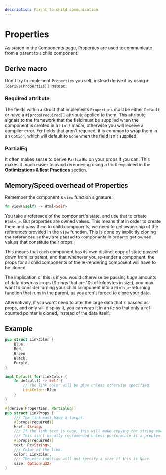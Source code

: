 ```yaml
---
description: Parent to child communication
---
```


# Properties

As stated in the Components page, Properties are used to communicate from a parent to a child component.

## Derive macro

Don't try to implement `Properties` yourself, instead derive it by using `#[derive(Properties)]` instead.

### Required attribute

The fields within a struct that implements `Properties` must be either `Default` or have a `#[props(required)]` attribute applied to them. This attribute signals to the framework that the field must be supplied when the component is created in a `html!` macro, otherwise you will receive a compiler error. For fields that aren't required, it is common to wrap them in an `Option`, which will default to `None` when the field isn't supplied.

### PartialEq

It often makes sense to derive `PartialEq` on your props if you can. This makes it much easier to avoid rerendering using a trick explained in the **Optimizations & Best Practices** section.

## Memory/Speed overhead of Properties

Remember the component's `view` function signature:

```rust
fn view(&self) -> Html<Self>
```

You take a reference of the component's state, and use that to create `Html<_>`. But properties are owned values. This means that in order to create them and pass them to child components, we need to get ownership of the references provided in the `view` function. This is done by implicitly cloning the references as they are passed to components in order to get owned values that constitute their props.

This means that each component has its own distinct copy of state passed down from its parent, and that whenever you re-render a component, the props for all child components of the re-rendering component will have to be cloned. 

The implication of this is if you would otherwise be passing _huge_ amounts of data down as props \(Strings that are 10s of kilobytes in size\), you may want to consider turning your child component into a `Html<_>`-returning function that runs in the parent, as you aren't forced to clone your data. 

Alternatively, if you won't need to alter the large data that is passed as props, and only will display it, you can wrap it in an `Rc` so that only a ref-counted pointer is cloned,  instead of the data itself.

## Example

```rust
pub struct LinkColor {
    Blue,
    Red,
    Green
    Black,
    Purple,
}

impl Default for LinkColor {
    fn default() -> Self {
        // The link color will be Blue unless otherwise specified.
        LinkColor::Blue 
    }
}

#[derive(Properties, PartialEq)]
pub struct LinkProps {
    /// The link must have a target.
    #[props(required)]
    href: String,
    /// If the link text is huge, this will make copying the string much cheaper.
    /// This isn't usually recromended unless performance is a problem.
    #[props(required)]
    text: Rc<String>,
    /// Color of the link.
    color: LinkColor,
    /// The view function will not specify a size if this is None.
    size: Option<u32>
}
```

